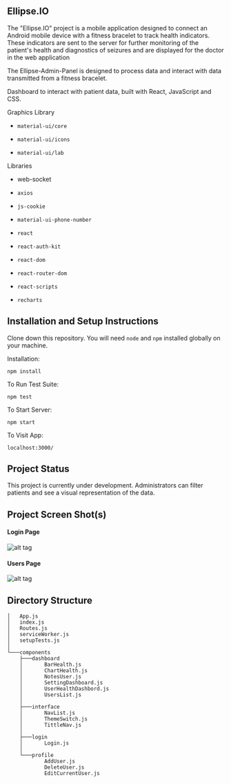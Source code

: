 ## Ellipse.IO

The "Ellipse.IO" project is a mobile application designed to connect an Android mobile device with a fitness bracelet to track health indicators. These indicators are sent to the server for further monitoring of the patient's health and diagnostics of seizures and are displayed for the doctor in the web application

The Ellipse-Admin-Panel is designed to process data and interact with data transmitted from a fitness bracelet.

Dashboard to interact with patient data, built with React, JavaScript and CSS.

Graphics Library

-     material-ui/core
-     material-ui/icons
-     material-ui/lab

Libraries

- web-socket
-     axios
-     js-cookie
-     material-ui-phone-number
-     react
-     react-auth-kit
-     react-dom
-     react-router-dom
-     react-scripts
-     recharts

## Installation and Setup Instructions

Clone down this repository. You will need `node` and `npm` installed globally on your machine.

Installation:

`npm install`

To Run Test Suite:

`npm test`

To Start Server:

`npm start`

To Visit App:

`localhost:3000/`

## Project Status

This project is currently under development. Administrators can filter patients and see a visual representation of the data.

## Project Screen Shot(s)

#### Login Page

![alt tag](https://i.imgur.com/u5DKw7Q.png)

#### Users Page

![alt tag](https://i.imgur.com/qEczGIo.png)

## Directory Structure

```
│   App.js
│   index.js
│   Routes.js
│   serviceWorker.js
│   setupTests.js
│
└───components
    ├───dashboard
    │       BarHealth.js
    │       ChartHealth.js
    │       NotesUser.js
    │       SettingDashboard.js
    │       UserHealthDashbord.js
    │       UsersList.js
    │
    ├───interface
    │       NavList.js
    │       ThemeSwitch.js
    │       TittleNav.js
    │
    ├───login
    │       Login.js
    │
    └───profile
            AddUser.js
            DeleteUser.js
            EditCurrentUser.js
```
